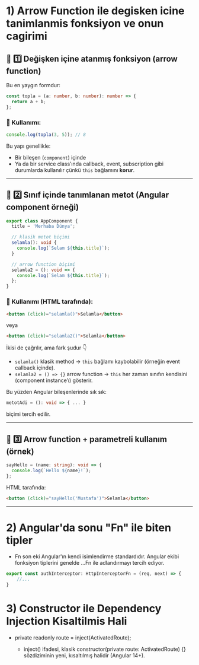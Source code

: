 
# 1) Arrow Function ile degisken icine tanimlanmis fonksiyon ve onun cagirimi

## 🧩 1️⃣ Değişken içine atanmış fonksiyon (arrow function)

Bu en yaygın formdur:

```typescript
const topla = (a: number, b: number): number => {
  return a + b;
};
```

### 🧠 Kullanımı:

```typescript
console.log(topla(3, 5)); // 8
```

Bu yapı genellikle:

* Bir bileşen (`component`) içinde
* Ya da bir service class’ında callback, event, subscription gibi durumlarda
  kullanılır çünkü `this` bağlamını **korur**.

---

## 🧩 2️⃣ Sınıf içinde tanımlanan metot (Angular component örneği)

```typescript
export class AppComponent {
  title = 'Merhaba Dünya';

  // klasik metot biçimi
  selamla(): void {
    console.log(`Selam ${this.title}`);
  }

  // arrow function biçimi
  selamla2 = (): void => {
    console.log(`Selam ${this.title}`);
  };
}
```

### 🧠 Kullanımı (HTML tarafında):

```html
<button (click)="selamla()">Selamla</button>
```

veya

```html
<button (click)="selamla2()">Selamla</button>
```

İkisi de çağrılır, ama fark şudur 👇

* `selamla()` klasik method → `this` bağlamı kaybolabilir (örneğin event callback içinde).
* `selamla2 = () => {}` arrow function → `this` her zaman sınıfın kendisini (component instance’ı) gösterir.

Bu yüzden Angular bileşenlerinde sık sık:

```typescript
metotAdi = (): void => { ... }
```

biçimi tercih edilir.

---

## 🧩 3️⃣ Arrow function + parametreli kullanım (örnek)

```typescript
sayHello = (name: string): void => {
  console.log(`Hello ${name}!`);
};
```

HTML tarafında:

```html
<button (click)="sayHello('Mustafa')">Selamla</button>
```

---







# 2) Angular'da sonu "Fn" ile biten tipler

- Fn son eki Angular'ın kendi isimlendirme standardıdır. Angular ekibi fonksiyon tiplerini genelde ...Fn ile adlandırmayı tercih ediyor.

```ts
export const authInterceptor: HttpInterceptorFn = (req, next) => {
    //...
}
```

# 3) Constructor ile Dependency Injection Kisaltilmis Hali

- private readonly route = inject(ActivatedRoute);

  - inject() ifadesi, klasik constructor(private route: ActivatedRoute) {} sözdiziminin yeni, kısaltılmış halidir (Angular 14+).
